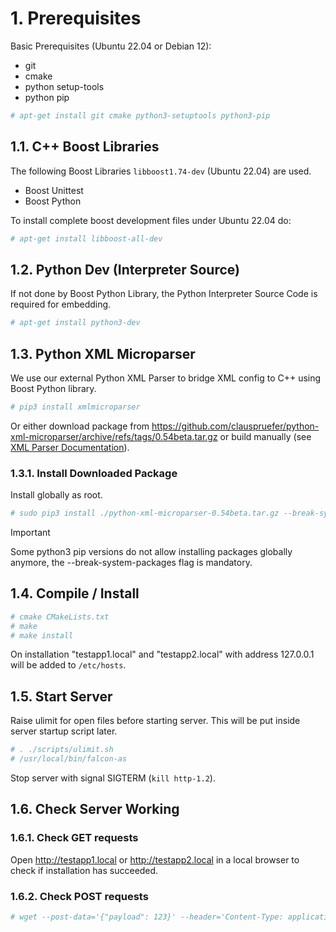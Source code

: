 # 1. Prerequisites

Basic Prerequisites (Ubuntu 22.04 or Debian 12):
- git
- cmake
- python setup-tools
- python pip

```bash
# apt-get install git cmake python3-setuptools python3-pip
```

## 1.1. C++ Boost Libraries

The following Boost Libraries ```libboost1.74-dev``` (Ubuntu 22.04) are used. 

- Boost Unittest
- Boost Python

To install complete boost development files under Ubuntu 22.04 do:

```bash
# apt-get install libboost-all-dev
```

## 1.2. Python Dev (Interpreter Source)

If not done by Boost Python Library, the Python Interpreter Source Code is required for embedding. 

```bash
# apt-get install python3-dev
```

## 1.3. Python XML Microparser

We use our external Python XML Parser to bridge XML config to C++ using Boost Python library.

```bash
# pip3 install xmlmicroparser
```

Or either download package from https://github.com/clauspruefer/python-xml-microparser/archive/refs/tags/0.54beta.tar.gz
or build manually (see [XML Parser Documentation](https://github.com/clauspruefer/python-xml-microparser/blob/master/README.md)).

### 1.3.1. Install Downloaded Package

Install globally as root.

```bash
# sudo pip3 install ./python-xml-microparser-0.54beta.tar.gz --break-system-packages
```

>[!IMPORTANT]
> Some python3 pip versions do not allow installing packages globally anymore, the --break-system-packages flag is mandatory.

## 1.4. Compile / Install

```bash
# cmake CMakeLists.txt
# make
# make install
```

On installation "testapp1.local" and "testapp2.local" with address 127.0.0.1 will
be added to ```/etc/hosts```.

## 1.5. Start Server

Raise ulimit for open files before starting server. This will be put inside server startup
script later.

```bash
# . ./scripts/ulimit.sh
# /usr/local/bin/falcon-as
```

Stop server with signal SIGTERM (```kill http-1.2```).

## 1.6. Check Server Working

### 1.6.1. Check GET requests

Open http://testapp1.local or http://testapp2.local in a local browser to check if
installation has succeeded.

### 1.6.2. Check POST requests

```bash
# wget --post-data='{"payload": 123}' --header='Content-Type: application/json' http://testapp1.local/python/test
```

